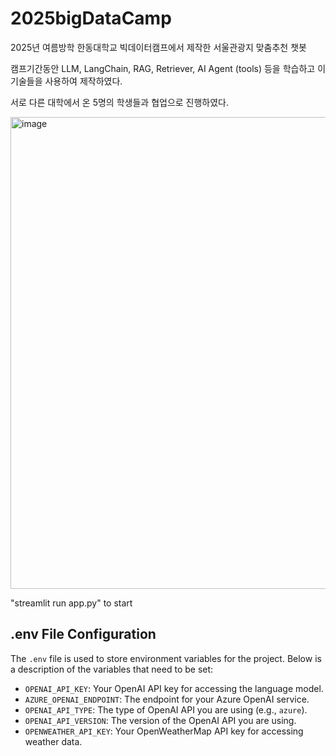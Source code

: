 # 2025bigDataCamp

2025년 여름방학 한동대학교 빅데이터캠프에서 제작한 서울관광지 맞춤추천 챗봇

캠프기간동안 LLM, LangChain, RAG, Retriever, AI Agent (tools) 등을 학습하고 이 기술들을 사용하여 제작하였다.

서로 다른 대학에서 온 5명의 학생들과 협업으로 진행하였다.

<img width="1393" height="755" alt="image" src="https://github.com/user-attachments/assets/d4b67766-b14f-4c01-aeb7-05f6506aa868" />



"streamlit run app.py" to start

## .env File Configuration

The `.env` file is used to store environment variables for the project. Below is a description of the variables that need to be set:

-   `OPENAI_API_KEY`: Your OpenAI API key for accessing the language model.
-   `AZURE_OPENAI_ENDPOINT`: The endpoint for your Azure OpenAI service.
-   `OPENAI_API_TYPE`: The type of OpenAI API you are using (e.g., `azure`).
-   `OPENAI_API_VERSION`: The version of the OpenAI API you are using.
-   `OPENWEATHER_API_KEY`: Your OpenWeatherMap API key for accessing weather data.
